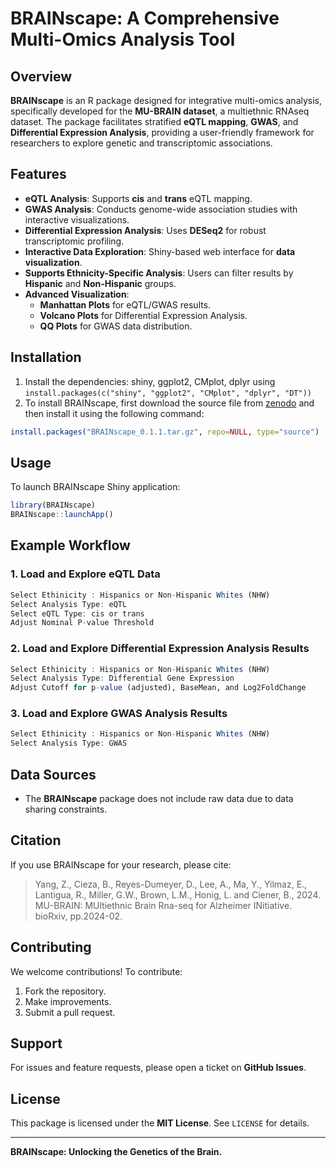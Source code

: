 # BRAINscape: A Comprehensive Multi-Omics Analysis Tool

## Overview
**BRAINscape** is an R package designed for integrative multi-omics analysis, specifically developed for the **MU-BRAIN dataset**, a multiethnic RNAseq dataset. The package facilitates stratified **eQTL mapping**, **GWAS**, and **Differential Expression Analysis**, providing a user-friendly framework for researchers to explore genetic and transcriptomic associations.

## Features
- **eQTL Analysis**: Supports **cis** and **trans** eQTL mapping.
- **GWAS Analysis**: Conducts genome-wide association studies with interactive visualizations.
- **Differential Expression Analysis**: Uses **DESeq2** for robust transcriptomic profiling.
- **Interactive Data Exploration**: Shiny-based web interface for **data visualization**.
- **Supports Ethnicity-Specific Analysis**: Users can filter results by **Hispanic** and **Non-Hispanic** groups.
- **Advanced Visualization**:
  - **Manhattan Plots** for eQTL/GWAS results.
  - **Volcano Plots** for Differential Expression Analysis.
  - **QQ Plots** for GWAS data distribution.

## Installation
1. Install the dependencies: shiny, ggplot2, CMplot, dplyr using `install.packages(c("shiny", "ggplot2", "CMplot", "dplyr", "DT"))`
2. To install BRAINscape, first download the source file from [zenodo](https://zenodo.org/records/14803947) and then install it using the following command:

```r
install.packages("BRAINscape_0.1.1.tar.gz", repo=NULL, type="source")
```

## Usage
To launch BRAINscape Shiny application:

```r
library(BRAINscape)
BRAINscape::launchApp()
```

## Example Workflow
### 1. Load and Explore eQTL Data
```r
Select Ethinicity : Hispanics or Non-Hispanic Whites (NHW)
Select Analysis Type: eQTL
Select eQTL Type: cis or trans
Adjust Nominal P-value Threshold
```

### 2. Load and Explore Differential Expression Analysis Results
```r
Select Ethinicity : Hispanics or Non-Hispanic Whites (NHW)
Select Analysis Type: Differential Gene Expression
Adjust Cutoff for p-value (adjusted), BaseMean, and Log2FoldChange
```

### 3. Load and Explore GWAS Analysis Results
```r
Select Ethinicity : Hispanics or Non-Hispanic Whites (NHW)
Select Analysis Type: GWAS
```

## Data Sources
- The **BRAINscape** package does not include raw data due to data sharing constraints.

## Citation
If you use BRAINscape for your research, please cite:
> Yang, Z., Cieza, B., Reyes-Dumeyer, D., Lee, A., Ma, Y., Yilmaz, E., Lantigua, R., Miller, G.W., Brown, L.M., Honig, L. and Ciener, B., 2024. MU-BRAIN: MUltiethnic Brain Rna-seq for Alzheimer INitiative. bioRxiv, pp.2024-02.

## Contributing
We welcome contributions! To contribute:
1. Fork the repository.
2. Make improvements.
3. Submit a pull request.

## Support
For issues and feature requests, please open a ticket on **GitHub Issues**.

## License
This package is licensed under the **MIT License**. See `LICENSE` for details.

---
**BRAINscape: Unlocking the Genetics of the Brain.**

